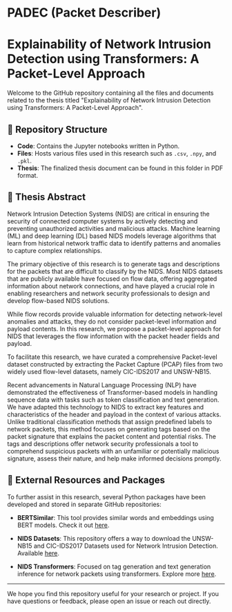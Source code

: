 # PADEC (Packet Describer)
# Explainability of Network Intrusion Detection using Transformers: A Packet-Level Approach

Welcome to the GitHub repository containing all the files and documents related to the thesis titled "Explainability of Network Intrusion Detection using Transformers: A Packet-Level Approach".

## 📂 Repository Structure

- **Code**: Contains the Jupyter notebooks written in Python.
- **Files**: Hosts various files used in this research such as `.csv`, `.npy`, and `.pkl`.
- **Thesis**: The finalized thesis document can be found in this folder in PDF format.

## 📝 Thesis Abstract

Network Intrusion Detection Systems (NIDS) are critical in ensuring the security of connected computer systems by actively detecting and preventing unauthorized activities and malicious attacks. Machine learning (ML) and deep learning (DL) based NIDS models leverage algorithms that learn from historical network traffic data to identify patterns and anomalies to capture complex relationships. 

The primary objective of this research is to generate tags and descriptions for the packets that are difficult to classify by the NIDS. Most NIDS datasets that are publicly available have focused on flow data, offering aggregated information about network connections, and have played a crucial role in enabling researchers and network security professionals to design and develop flow-based NIDS solutions.

While flow records provide valuable information for detecting network-level anomalies and attacks, they do not consider packet-level information and payload contents. In this research, we propose a packet-level approach for NIDS that leverages the flow information with the packet header fields and payload. 

To facilitate this research, we have curated a comprehensive Packet-level dataset constructed by extracting the Packet Capture (PCAP) files from two widely used flow-level datasets, namely CIC-IDS2017 and UNSW-NB15. 

Recent advancements in Natural Language Processing (NLP) have demonstrated the effectiveness of Transformer-based models in handling sequence data with tasks such as token classification and text generation. We have adapted this technology to NIDS to extract key features and characteristics of the header and payload in the context of various attacks. Unlike traditional classification methods that assign predefined labels to network packets, this method focuses on generating tags based on the packet signature that explains the packet content and potential risks. The tags and descriptions offer network security professionals a tool to comprehend suspicious packets with an unfamiliar or potentially malicious signature, assess their nature, and help make informed decisions promptly.

## 🔗 External Resources and Packages

To further assist in this research, several Python packages have been developed and stored in separate GitHub repositories:

- **BERTSimilar**: This tool provides similar words and embeddings using BERT models. Check it out [here](https://github.com/rdpahalavan/BERTSimilar).

- **NIDS Datasets**: This repository offers a way to download the UNSW-NB15 and CIC-IDS2017 Datasets used for Network Intrusion Detection. Available [here](https://github.com/rdpahalavan/nids-datasets).

- **NIDS Transformers**: Focused on tag generation and text generation inference for network packets using transformers. Explore more [here](https://github.com/rdpahalavan/nids-transformers).

---

We hope you find this repository useful for your research or project. If you have questions or feedback, please open an issue or reach out directly.
